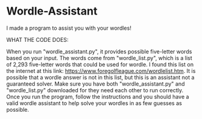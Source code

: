 # Wordle-Assistant
I made a program to assist you with your wordles!

WHAT THE CODE DOES:

When you run "wordle_assistant.py", it provides possible five-letter words based on your input. The words come from "wordle_list.py", which is a list of 2,293 five-letter words that could be used for wordle. I found this list on the internet at this link: https://www.foregolfleague.com/wordlelist.htm. It is possible that a wordle answer is not in this list, but this is an assistant not a guaranteed solver. Make sure you have both "wordle_assistant.py" and "wordle_list.py" downloaded for they need each other to run correctly. Once you run the program, follow the instructions and you should have a valid wordle assistant to help solve your wordles in as few guesses as possible.
